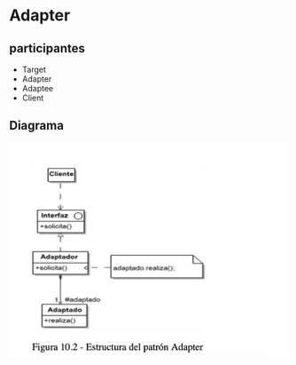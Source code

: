 # Adapter
## participantes
* Target
* Adapter
* Adaptee
* Client
## Diagrama
![Adapter](diagrama/adapter.png)
